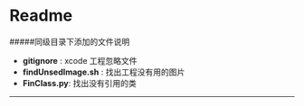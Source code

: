 Readme
===========
#####同级目录下添加的文件说明
- **gitignore** : xcode 工程忽略文件
- **findUnsedImage.sh** : 找出<i class="icon-cog"></i>工程没有用的图片
- **FinClass.py**: 找出没有引用的类
- ------------------